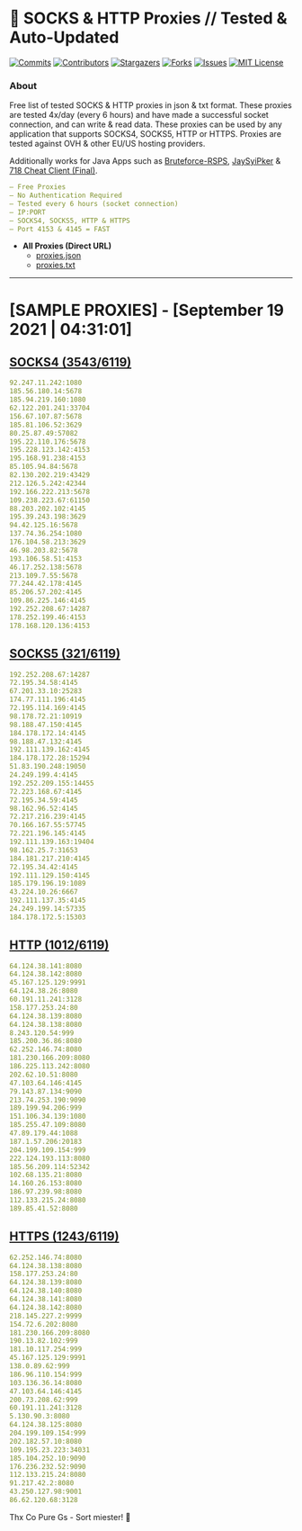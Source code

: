 <!-- MARKDOWN LINKS & IMAGES -->
<!-- https://www.markdownguide.org/basic-syntax/#reference-style-links -->
[contributors-shield]: https://img.shields.io/github/contributors/KaiBurton/free-proxies-autoupdated?style=for-the-badge
[contributors-url]: https://github.com/KaiBurton/free-proxies-autoupdated/graphs/contributors
[forks-shield]: https://img.shields.io/github/forks/KaiBurton/free-proxies-autoupdated?style=for-the-badge
[forks-url]: https://github.com/KaiBurton/free-proxies-autoupdated/network/members
[stars-shield]: https://img.shields.io/github/stars/KaiBurton/free-proxies-autoupdated?style=for-the-badge
[stars-url]: https://github.com/KaiBurton/free-proxies-autoupdated/stargazers
[issues-shield]: https://img.shields.io/github/issues/KaiBurton/free-proxies-autoupdated?style=for-the-badge
[issues-url]: https://github.com/KaiBurton/free-proxies-autoupdated/issues
[license-shield]: https://img.shields.io/github/license/KaiBurton/free-proxies-autoupdated?style=for-the-badge
[license-url]: https://github.com/KaiBurton/free-proxies-autoupdated/blob/main/LICENSE
[commit-shield]: https://img.shields.io/github/last-commit/KaiBurton/free-proxies-autoupdated?style=for-the-badge
[commit-url]: https://github.com/KaiBurton/free-proxies-autoupdated/commits/main

# 🎁 SOCKS & HTTP Proxies // Tested & Auto-Updated

[![Commits][commit-shield]][commit-url]
[![Contributors][contributors-shield]][contributors-url]
[![Stargazers][stars-shield]][stars-url]
[![Forks][forks-shield]][forks-url]
[![Issues][issues-shield]][issues-url]
[![MIT License][license-shield]][license-url]

### About
Free list of tested SOCKS & HTTP proxies in json & txt format. These proxies are tested 4x/day (every 6 hours) and have made a successful socket connection, and can write & read data. These proxies can be used by any application that supports SOCKS4, SOCKS5, HTTP or HTTPS. Proxies are tested against OVH & other EU/US hosting providers.

Additionally works for Java Apps such as [Bruteforce-RSPS](https://github.com/KaiBurton/Bruteforce-RSPS), [JaySyiPker](https://github.com/JayArrowz/JaySyiPker) & [718 Cheat Client (Final)](https://github.com/KaiBurton/718-Cheat-Client-Final). 

```yaml
— Free Proxies
— No Authentication Required
— Tested every 6 hours (socket connection)
— IP:PORT
— SOCKS4, SOCKS5, HTTP & HTTPS
— Port 4153 & 4145 = FAST
```

- **All Proxies (Direct URL)**
  - [proxies.json](https://raw.githubusercontent.com/KaiBurton/free-proxies-autoupdated/main/proxies.json)
  - [proxies.txt](https://raw.githubusercontent.com/KaiBurton/free-proxies-autoupdated/main/proxies.txt)

---

# [SAMPLE PROXIES] - [September 19 2021 | 04:31:01]

## [SOCKS4 (3543/6119)](https://raw.githubusercontent.com/KaiBurton/free-proxies-autoupdated/main/proxies-socks4.txt)
```yaml
92.247.11.242:1080
185.56.180.14:5678
185.94.219.160:1080
62.122.201.241:33704
156.67.107.87:5678
185.81.106.52:3629
80.25.87.49:57082
195.22.110.176:5678
195.228.123.142:4153
195.168.91.238:4153
85.105.94.84:5678
82.130.202.219:43429
212.126.5.242:42344
192.166.222.213:5678
109.238.223.67:61150
88.203.202.102:4145
195.39.243.198:3629
94.42.125.16:5678
137.74.36.254:1080
176.104.58.213:3629
46.98.203.82:5678
193.106.58.51:4153
46.17.252.138:5678
213.109.7.55:5678
77.244.42.178:4145
85.206.57.202:4145
109.86.225.146:4145
192.252.208.67:14287
178.252.199.46:4153
178.168.120.136:4153
```

## [SOCKS5 (321/6119)](https://raw.githubusercontent.com/KaiBurton/free-proxies-autoupdated/main/proxies-socks5.txt)
```yaml
192.252.208.67:14287
72.195.34.58:4145
67.201.33.10:25283
174.77.111.196:4145
72.195.114.169:4145
98.178.72.21:10919
98.188.47.150:4145
184.178.172.14:4145
98.188.47.132:4145
192.111.139.162:4145
184.178.172.28:15294
51.83.190.248:19050
24.249.199.4:4145
192.252.209.155:14455
72.223.168.67:4145
72.195.34.59:4145
98.162.96.52:4145
72.217.216.239:4145
70.166.167.55:57745
72.221.196.145:4145
192.111.139.163:19404
98.162.25.7:31653
184.181.217.210:4145
72.195.34.42:4145
192.111.129.150:4145
185.179.196.19:1089
43.224.10.26:6667
192.111.137.35:4145
24.249.199.14:57335
184.178.172.5:15303
```

## [HTTP (1012/6119)](https://raw.githubusercontent.com/KaiBurton/free-proxies-autoupdated/main/proxies-http.txt)
```yaml
64.124.38.141:8080
64.124.38.142:8080
45.167.125.129:9991
64.124.38.26:8080
60.191.11.241:3128
158.177.253.24:80
64.124.38.139:8080
64.124.38.138:8080
8.243.120.54:999
185.200.36.86:8080
62.252.146.74:8080
181.230.166.209:8080
186.225.113.242:8080
202.62.10.51:8080
47.103.64.146:4145
79.143.87.134:9090
213.74.253.190:9090
189.199.94.206:999
151.106.34.139:1080
185.255.47.109:8080
47.89.179.44:1088
187.1.57.206:20183
204.199.109.154:999
222.124.193.113:8080
185.56.209.114:52342
102.68.135.21:8080
14.160.26.153:8080
186.97.239.98:8080
112.133.215.24:8080
189.85.41.52:8080
```

## [HTTPS (1243/6119)](https://raw.githubusercontent.com/KaiBurton/free-proxies-autoupdated/main/proxies-https.txt)
```yaml
62.252.146.74:8080
64.124.38.138:8080
158.177.253.24:80
64.124.38.139:8080
64.124.38.140:8080
64.124.38.141:8080
64.124.38.142:8080
218.145.227.2:9999
154.72.6.202:8080
181.230.166.209:8080
190.13.82.102:999
181.10.117.254:999
45.167.125.129:9991
138.0.89.62:999
186.96.110.154:999
103.136.36.14:8080
47.103.64.146:4145
200.73.208.62:999
60.191.11.241:3128
5.130.90.3:8080
64.124.38.125:8080
204.199.109.154:999
202.182.57.10:8080
109.195.23.223:34031
185.104.252.10:9090
176.236.232.52:9090
112.133.215.24:8080
91.217.42.2:8080
43.250.127.98:9001
86.62.120.68:3128
```



Thx Co Pure Gs - Sort miester! 💟